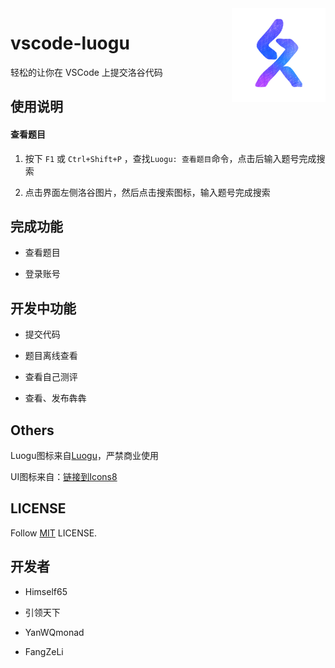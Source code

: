 <img align="right" width="150" height="150" src="https://github.com/Himself65/vscode-luogu/blob/master/resources/img/luogu.png?raw=true">

# vscode-luogu

轻松的让你在 VSCode 上提交洛谷代码

## 使用说明

#### **查看题目**

1. 按下 `F1` 或 `Ctrl+Shift+P` ，查找`Luogu: 查看题目`命令，点击后输入题号完成搜索

2. 点击界面左侧洛谷图片，然后点击搜索图标，输入题号完成搜索

## 完成功能

- 查看题目

- 登录账号

## 开发中功能

- 提交代码

- 题目离线查看

- 查看自己测评

- 查看、发布犇犇

## Others

Luogu图标来自[Luogu](https://luogu.org/)，严禁商业使用

UI图标来自：[链接到Icons8](https://icons8.cn/)

## LICENSE

Follow [MIT](LICENSE) LICENSE.

## 开发者

- Himself65

- 引领天下

- YanWQmonad

- FangZeLi